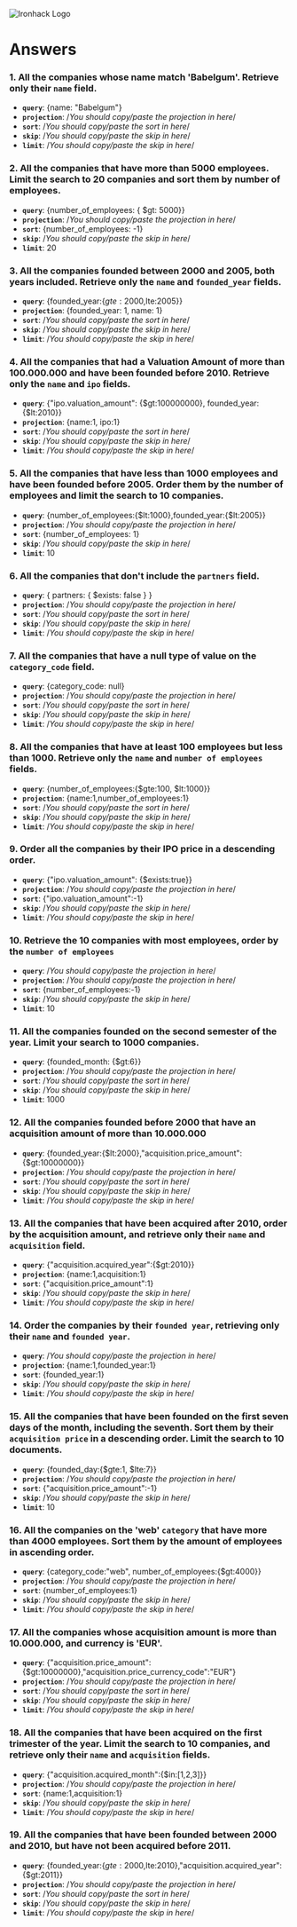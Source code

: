 ![Ironhack Logo](https://i.imgur.com/1QgrNNw.png)

# Answers

### 1. All the companies whose name match 'Babelgum'. Retrieve only their `name` field.

- **`query`**: {name: "Babelgum"}
- **`projection`**: /_You should copy/paste the projection in here_/
- **`sort`**: /_You should copy/paste the sort in here_/
- **`skip`**: /_You should copy/paste the skip in here_/
- **`limit`**: /_You should copy/paste the skip in here_/

### 2. All the companies that have more than 5000 employees. Limit the search to 20 companies and sort them by **number of employees**.

- **`query`**: {number_of_employees: { $gt: 5000}}
- **`projection`**: /_You should copy/paste the projection in here_/
- **`sort`**: {number_of_employees: -1}
- **`skip`**: /_You should copy/paste the skip in here_/
- **`limit`**: 20

### 3. All the companies founded between 2000 and 2005, both years included. Retrieve only the `name` and `founded_year` fields.

- **`query`**: {founded_year:{$gte:2000 ,$lte:2005}}
- **`projection`**: {founded_year: 1, name: 1}
- **`sort`**: /_You should copy/paste the sort in here_/
- **`skip`**: /_You should copy/paste the skip in here_/
- **`limit`**: /_You should copy/paste the skip in here_/

### 4. All the companies that had a Valuation Amount of more than 100.000.000 and have been founded before 2010. Retrieve only the `name` and `ipo` fields.

- **`query`**: {"ipo.valuation_amount": {$gt:100000000}, founded_year:{$lt:2010}}
- **`projection`**: {name:1, ipo:1}
- **`sort`**: /_You should copy/paste the sort in here_/
- **`skip`**: /_You should copy/paste the skip in here_/
- **`limit`**: /_You should copy/paste the skip in here_/

### 5. All the companies that have less than 1000 employees and have been founded before 2005. Order them by the number of employees and limit the search to 10 companies.

- **`query`**:  {number_of_employees:{$lt:1000},founded_year:{$lt:2005}}
- **`projection`**: /_You should copy/paste the projection in here_/
- **`sort`**: {number_of_employees: 1}
- **`skip`**: /_You should copy/paste the skip in here_/
- **`limit`**: 10

### 6. All the companies that don't include the `partners` field.

- **`query`**: { partners: { $exists: false } }
- **`projection`**: /_You should copy/paste the projection in here_/
- **`sort`**: /_You should copy/paste the sort in here_/
- **`skip`**: /_You should copy/paste the skip in here_/
- **`limit`**: /_You should copy/paste the skip in here_/

### 7. All the companies that have a null type of value on the `category_code` field.

- **`query`**: {category_code: null}
- **`projection`**: /_You should copy/paste the projection in here_/
- **`sort`**: /_You should copy/paste the sort in here_/
- **`skip`**: /_You should copy/paste the skip in here_/
- **`limit`**: /_You should copy/paste the skip in here_/

### 8. All the companies that have at least 100 employees but less than 1000. Retrieve only the `name` and `number of employees` fields.

- **`query`**: {number_of_employees:{$gte:100, $lt:1000}}
- **`projection`**: {name:1,number_of_employees:1}
- **`sort`**: /_You should copy/paste the sort in here_/
- **`skip`**: /_You should copy/paste the skip in here_/
- **`limit`**: /_You should copy/paste the skip in here_/

### 9. Order all the companies by their IPO price in a descending order.

- **`query`**: {"ipo.valuation_amount": {$exists:true}}
- **`projection`**: /_You should copy/paste the projection in here_/
- **`sort`**: {"ipo.valuation_amount":-1}
- **`skip`**: /_You should copy/paste the skip in here_/
- **`limit`**: /_You should copy/paste the skip in here_/

### 10. Retrieve the 10 companies with most employees, order by the `number of employees`

- **`query`**: /_You should copy/paste the projection in here_/
- **`projection`**: /_You should copy/paste the projection in here_/
- **`sort`**: {number_of_employees:-1}
- **`skip`**: /_You should copy/paste the skip in here_/
- **`limit`**: 10

### 11. All the companies founded on the second semester of the year. Limit your search to 1000 companies.

- **`query`**: {founded_month: {$gt:6}}
- **`projection`**: /_You should copy/paste the projection in here_/
- **`sort`**: /_You should copy/paste the sort in here_/
- **`skip`**: /_You should copy/paste the skip in here_/
- **`limit`**: 1000

### 12. All the companies founded before 2000 that have an acquisition amount of more than 10.000.000

- **`query`**:  {founded_year:{$lt:2000},"acquisition.price_amount":{$gt:10000000}}
- **`projection`**: /_You should copy/paste the projection in here_/
- **`sort`**: /_You should copy/paste the sort in here_/
- **`skip`**: /_You should copy/paste the skip in here_/
- **`limit`**: /_You should copy/paste the skip in here_/

### 13. All the companies that have been acquired after 2010, order by the acquisition amount, and retrieve only their `name` and `acquisition` field.

- **`query`**: {"acquisition.acquired_year":{$gt:2010}}
- **`projection`**: {name:1,acquisition:1}
- **`sort`**: {"acquisition.price_amount":1}
- **`skip`**: /_You should copy/paste the skip in here_/
- **`limit`**: /_You should copy/paste the skip in here_/

### 14. Order the companies by their `founded year`, retrieving only their `name` and `founded year`.

- **`query`**: /_You should copy/paste the projection in here_/
- **`projection`**: {name:1,founded_year:1}
- **`sort`**: {founded_year:1}
- **`skip`**: /_You should copy/paste the skip in here_/
- **`limit`**: /_You should copy/paste the skip in here_/

### 15. All the companies that have been founded on the first seven days of the month, including the seventh. Sort them by their `acquisition price` in a descending order. Limit the search to 10 documents.

- **`query`**: {founded_day:{$gte:1, $lte:7}}
- **`projection`**: /_You should copy/paste the projection in here_/
- **`sort`**: {"acquisition.price_amount":-1}
- **`skip`**: /_You should copy/paste the skip in here_/
- **`limit`**: 10

### 16. All the companies on the 'web' `category` that have more than 4000 employees. Sort them by the amount of employees in ascending order.

- **`query`**: {category_code:"web", number_of_employees:{$gt:4000}}
- **`projection`**: /_You should copy/paste the projection in here_/
- **`sort`**: {number_of_employees:1}
- **`skip`**: /_You should copy/paste the skip in here_/
- **`limit`**: /_You should copy/paste the skip in here_/

### 17. All the companies whose acquisition amount is more than 10.000.000, and currency is 'EUR'.

- **`query`**: {"acquisition.price_amount":{$gt:10000000},"acquisition.price_currency_code":"EUR"} 
- **`projection`**: /_You should copy/paste the projection in here_/
- **`sort`**: /_You should copy/paste the sort in here_/
- **`skip`**: /_You should copy/paste the skip in here_/
- **`limit`**: /_You should copy/paste the skip in here_/

### 18. All the companies that have been acquired on the first trimester of the year. Limit the search to 10 companies, and retrieve only their `name` and `acquisition` fields.

- **`query`**: {"acquisition.acquired_month":{$in:[1,2,3]}} 
- **`projection`**: /_You should copy/paste the projection in here_/
- **`sort`**: {name:1,acquisition:1}
- **`skip`**: /_You should copy/paste the skip in here_/
- **`limit`**: /_You should copy/paste the skip in here_/

### 19. All the companies that have been founded between 2000 and 2010, but have not been acquired before 2011.

- **`query`**: {founded_year:{$gte:2000,$lte:2010},"acquisition.acquired_year":{$gt:2011}}
- **`projection`**: /_You should copy/paste the projection in here_/
- **`sort`**: /_You should copy/paste the sort in here_/
- **`skip`**: /_You should copy/paste the skip in here_/
- **`limit`**: /_You should copy/paste the skip in here_/
